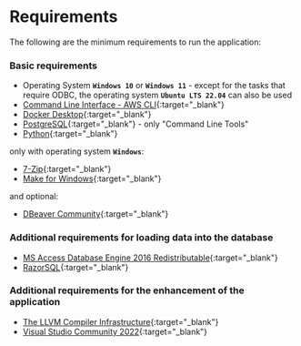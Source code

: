 # Requirements

The following are the minimum requirements to run the application:

### Basic requirements

- Operating System **`Windows 10`** or **`Windows 11`** - except for the tasks that require ODBC, the operating system **`Ubuntu LTS 22.04`** can also be used
- [Command Line Interface - AWS CLI](https://aws.amazon.com/cli/){:target="_blank"}
- [Docker Desktop](https://www.docker.com/products/docker-desktop/){:target="_blank"} 
- [PostgreSQL](https://www.enterprisedb.com/downloads/postgres-postgresql-downloads){:target="_blank"} - only "Command Line Tools"
- [Python](https://www.python.org){:target="_blank"}

only with operating system **`Windows`**:

- [7-Zip](https://www.7-zip.org){:target="_blank"} 
- [Make for Windows](http://gnuwin32.sourceforge.net/packages/make.htm){:target="_blank"} 

and optional:

- [DBeaver Community](https://dbeaver.io){:target="_blank"}

### Additional requirements for loading data into the database

- [MS Access Database Engine 2016 Redistributable](https://www.microsoft.com/en-us/download/details.aspx?id=54920){:target="_blank"}
- [RazorSQL](https://razorsql.com/index.html?adid=jq15&gclid=Cj0KCQjwk5ibBhDqARIsACzmgLSxlJdfFcjIaVeqtuDfjfGdasajXnyZFCyoFmXLLxKodRAoLu_m7NEaAv3IEALw_wcB){:target="_blank"}

### Additional requirements for the enhancement of the application

- [The LLVM Compiler Infrastructure](https://llvm.org){:target="_blank"} 
- [Visual Studio Community 2022](https://visualstudio.microsoft.com/vs/community/){:target="_blank"}
